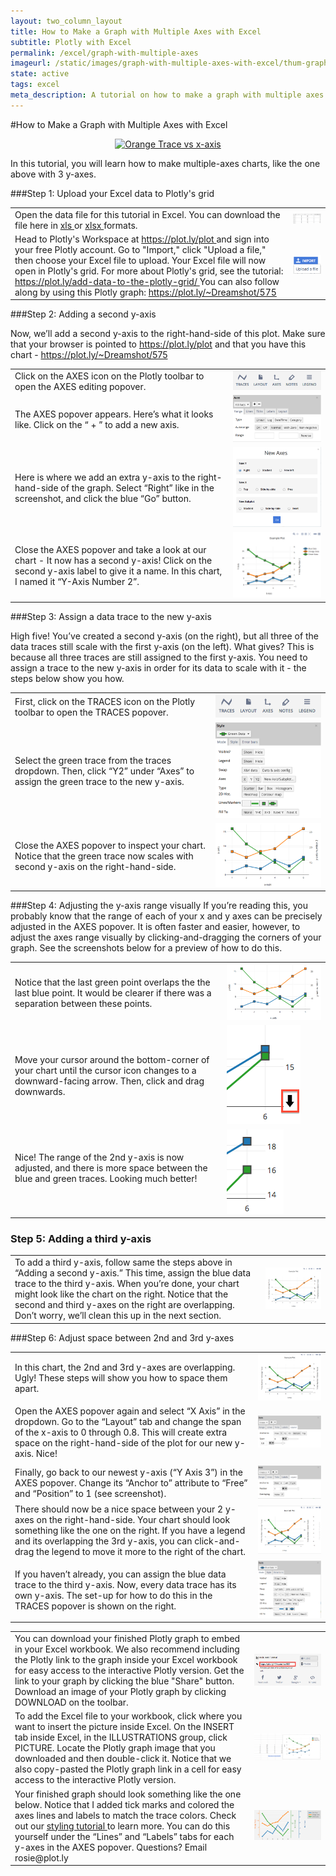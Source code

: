 ```yaml
---
layout: two_column_layout
title: How to Make a Graph with Multiple Axes with Excel 
subtitle: Plotly with Excel
permalink: /excel/graph-with-multiple-axes
imageurl: /static/images/graph-with-multiple-axes-with-excel/thum-graph-with-multiple-axes-with-excel.png
state: active
tags: excel
meta_description: A tutorial on how to make a graph with multiple axes with Excel. Plotly is the easiest and fastest way to make and share graphs online.
---
```


#How to Make a Graph with Multiple Axes with Excel

<div>
    <a href="https://plot.ly/~Dreamshot/575/" target="_blank" title="Orange Trace vs x-axis" style="display: block; text-align: center;"><img src="https://plot.ly/~Dreamshot/575.png" alt="Orange Trace vs x-axis" style="max-width: 100%;width: 600px;"  width="600" onerror="this.onerror=null;this.src='https://plot.ly/404.png';" /></a>
    <script data-plotly="Dreamshot:575" src="https://plot.ly/embed.js" async></script>
</div>

In this tutorial, you will learn how to make multiple-axes charts, like the one above with 3 y-axes.

###Step 1: Upload your Excel data to Plotly's grid

<table>
<tbody>
<tr>
 <td>
   Open the data file for this tutorial in Excel. You can download the file here in
   <a class="link--impt" href="https://www.dropbox.com/s/l67ruy47mlyqmdw/Multiple%20Axes%20Data%20copy.xls?raw=1" target="_blank">
	xls
   </a>
   or
   <a class="link--impt" href="https://www.dropbox.com/s/n5802j9h99jv17x/Multiple%20Axes%20Data.xlsx?raw=1" target="_blank">
	xlsx
   </a>
   formats.
 </td>
 <td>
	<img alt="How to make a graph with multiple axes with excel 19" src="/static/images/graph-with-multiple-axes-with-excel/image19.png" title=""/>
 </td>
</tr>
<tr>
<td>
  Head to Plotly's Workspace at
  <a class="link--impt" href="/plot">
   https://plot.ly/plot
  </a>
  and sign into your free Plotly account. Go to "Import," click "Upload a file," then choose your Excel file to upload. Your Excel file will now open in Plotly's grid. For more about Plotly's grid, see the tutorial:
  <a class="link--impt" href="/add-data-to-the-plotly-grid">
   https://plot.ly/add-data-to-the-plotly-grid/
  </a>
  You can also follow along by using this Plotly graph:
  <a class="link--impt" href="https://plot.ly/~Dreamshot/575" target="_blank">
   https://plot.ly/~Dreamshot/575
  </a>
</td>
<td>
   <img alt="How to make a graph with multiple axes with excel 17" src="/static/images/graph-with-multiple-axes-with-excel/image17.png" title=""/>
</td>
</tr>
</tbody>
</table>

###Step 2: Adding a second y-axis

Now, we’ll add a second y-axis to the right-hand-side of this plot. Make sure that your browser is pointed to <a class="link--impt" href="/plot">
https://plot.ly/plot </a> and that you have this chart - <a class="link--impt" href="https://plot.ly/~Dreamshot/575" target="_blank">
https://plot.ly/~Dreamshot/575 </a>

<table>
<tbody>
<tr>
 <td>
   Click on the
   AXES
   icon on the Plotly toolbar to open the
   AXES
   editing popover.
 </td>
 <td>
	<img alt="How to make a graph with multiple axes with excel 11" src="/static/images/graph-with-multiple-axes-with-excel/image11.png" title=""/>
 </td>
</tr>
<tr>
 <td>
   The
   AXES
   popover appears.
   Here’s what it looks like. Click on the
   “
   +
   ” to add a new axis.
 </td>
 <td>
	<img alt="How to make a graph with multiple axes with excel 10" src="/static/images/graph-with-multiple-axes-with-excel/image10.png" title=""/>
 </td>
</tr>
<tr>
 <td>
   Here is where we add an extra y-axis to the right-hand-side of the graph. Select “Right” like in the screenshot, and click the blue “Go” button.
 </td>
 <td>
	<img alt="How to make a graph with multiple axes with excel 15" src="/static/images/graph-with-multiple-axes-with-excel/image15.png" title=""/>
 </td>
</tr>
<tr>
 <td>
   Close the
   AXES
   popover and take a look at our chart - It now has a second y-axis! Click on the second y-axis label to give it a name. In this chart, I named it “Y-Axis Number 2”.
 </td>
 <td>
	<img alt="How to make a graph with multiple axes with excel 07" src="/static/images/graph-with-multiple-axes-with-excel/image07.png" title=""/>
 </td>
</tr>
</tbody>
</table>

###Step 3: Assign a data trace to the new y-axis

High five! You’ve created a second y-axis (on the right), but all three of the data traces still scale with the first y-axis (on the left). What gives? This is because all three traces are still assigned to the first y-axis. You need to assign a trace to the new y-axis in order for its data to scale with it - the steps below show you how.

<table>
<tbody>
<tr>
 <td>
   First, click on the
   TRACES
   icon on the Plotly toolbar to open the
   TRACES
   popover.
 </td>
 <td>
	<img alt="How to make a graph with multiple axes with excel 11" src="/static/images/graph-with-multiple-axes-with-excel/image11.png" title=""/>
 </td>
</tr>
<tr>
 <td>
   Select the green trace from the traces dropdown. Then, click “Y2” under “Axes” to assign the green trace to the new y-axis.
 </td>
 <td>
	<img alt="How to make a graph with multiple axes with excel 08" src="/static/images/graph-with-multiple-axes-with-excel/image08.png" title=""/>
 </td>
</tr>
<tr>
 <td>
   Close the
   AXES
   popover to inspect your chart. Notice that the green trace now scales with second y-axis on the right-hand-side.
 </td>
 <td>
	<img alt="How to make a graph with multiple axes with excel 00" src="/static/images/graph-with-multiple-axes-with-excel/image00.png" title=""/>
 </td>
</tr>
</tbody>
</table>

###Step 4:
Adjusting the y-axis range visually
If you’re reading this, you probably know that the range of each of your x and y axes can be precisely adjusted in the AXES popover. It is often faster and easier, however, to adjust the axes range visually by clicking-and-dragging the corners of your graph. See the screenshots below for a preview of how to do this.

<table>
<tbody>
<tr>
 <td>
   Notice that the last green point overlaps the the last blue point. It would be clearer if there was a separation between these points.
 </td>
 <td>
	<img alt="How to make a graph with multiple axes with excel 00" src="/static/images/graph-with-multiple-axes-with-excel/image00.png" title=""/>
 </td>
</tr>
<tr>
 <td>
   Move your cursor around the bottom-corner of your chart until the cursor icon changes to a downward-facing arrow. Then, click and drag downwards.
 </td>
 <td>
	<img alt="How to make a graph with multiple axes with excel 14" src="/static/images/graph-with-multiple-axes-with-excel/image14.png" title=""/>
 </td>
</tr>
<tr>
 <td>
   Nice! The range of the 2nd y-axis is now adjusted, and there is more space between the blue and green traces. Looking much better!
  <p class="push-half--ends">
 </td>
 <td>
	<img alt="How to make a graph with multiple axes with excel 13" src="/static/images/graph-with-multiple-axes-with-excel/image13.png" title=""/>
 </td>
</tr>
</tbody>
</table>

### Step 5: Adding a third y-axis

<table>
<tbody>
<tr>
 <td>
   To add a third y-axis, follow same the steps above in “Adding a second y-axis.” This time, assign the blue data trace to the third y-axis. When you’re done, your chart might look like the chart on the right. Notice that the second and third y-axes on the right are overlapping. Don’t worry, we’ll clean this up in the next section.
 </td>
 <td>
	<img alt="How to make a graph with multiple axes with excel 02" src="/static/images/graph-with-multiple-axes-with-excel/image02.png" title=""/>
 </td>
</tr>
</tbody>
</table>

###Step 6: Adjust space between 2nd and 3rd y-axes

<table>
<tbody>
<tr>
 <td>
   In this chart, the 2nd and 3rd y-axes are overlapping. Ugly! These steps will show you how to space them apart.
 </td>
 <td>
	<img alt="How to make a graph with multiple axes with excel 02" src="/static/images/graph-with-multiple-axes-with-excel/image02.png" title=""/>
 </td>
</tr>
<tr>
 <td>
   Open the
   AXES
   popover again and select “X Axis” in the dropdown. Go to the “Layout” tab and change the span of the x-axis to 0 through 0.8. This will create extra space on the right-hand-side of the plot for our new y-axis. Nice!
 </td>
 <td>
	<img alt="How to make a graph with multiple axes with excel 12" src="/static/images/graph-with-multiple-axes-with-excel/image12.png" title=""/>
 </td>
</tr>
<tr>
 <td>
 </td>
 <td>
 </td>
</tr>
<tr>
 <td>
   Finally, go back to our newest y-axis (“Y Axis 3”) in the
   AXES
   popover. Change its “Anchor to” attribute to “Free” and “Position” to 1 (see screenshot).
 </td>
 <td>
	<img alt="How to make a graph with multiple axes with excel 01" src="/static/images/graph-with-multiple-axes-with-excel/image01.png" title=""/>
 </td>
</tr>
<tr>
 <td>
   There should now be a nice space between your 2 y-axes on the right-hand-side. Your chart should look something like the one on the right. If you have a legend and its overlapping the 3rd y-axis, you can click-and-drag the legend to move it more to the right of the chart.
 </td>
 <td>
	<img alt="How to make a graph with multiple axes with excel 03" src="/static/images/graph-with-multiple-axes-with-excel/image03.png" title=""/>
 </td>
</tr>
<tr>
 <td>
   If you haven’t already, you can assign the blue data trace to the third y-axis. Now, every data trace has its own y-axis. The set-up for how to do this in the TRACES popover is shown on the right.
 </td>
 <td>
	<img alt="How to make a graph with multiple axes with excel 16" src="/static/images/graph-with-multiple-axes-with-excel/image16.png" title=""/>
 </td>
</tr>
</tbody>
</table>

<table>
  <tbody>
   <tr>
   <td>
     You can download your finished Plotly graph to embed in your Excel workbook. We also recommend including the Plotly link to the graph inside your Excel workbook for easy access to the interactive Plotly version. Get the link to your graph by clicking the blue "Share" button. Download an image of your Plotly graph by clicking
     DOWNLOAD
     on the toolbar.
   </td>
   <td>
      <img alt="How to make a graph with multiple axes with excel 20" src="/static/images/graph-with-multiple-axes-with-excel/image20.png" title=""/>
   </td>
  </tr>
  <tr>
   <td>
     To add the Excel file to your workbook, click where you want to insert the picture inside Excel. On the
     INSERT
     tab inside Excel, in the
     ILLUSTRATIONS
     group, click
     PICTURE.
     Locate the Plotly graph image that you downloaded and then double-click it. Notice that we also copy-pasted the Plotly graph link in a cell for easy access to the interactive Plotly version.
   </td>
   <td>
      <img alt="How to make a graph with multiple axes with excel 21" src="/static/images/graph-with-multiple-axes-with-excel/image21.png" title=""/>
   </td>
  </tr>
<td>
   Your finished graph should look something like the one below. Notice that I added tick marks and colored the
   axes lines and labels to match the trace colors. Check out our
   <a class="link--impt" href="http://vimeo.com/94000688" target="_blank">
    styling tutorial
   </a>
   to learn more. You can do this yourself under the “Lines” and “Labels” tabs for each y-axes in the
   AXES
   popover. Questions? Email
   rosie@plot.ly
</td><td>
   <img alt="How to make a graph with multiple axes with excel 05" src="/static/images/graph-with-multiple-axes-with-excel/image05.png" title=""/>
</td></tr>
</tbody>
   </table>
